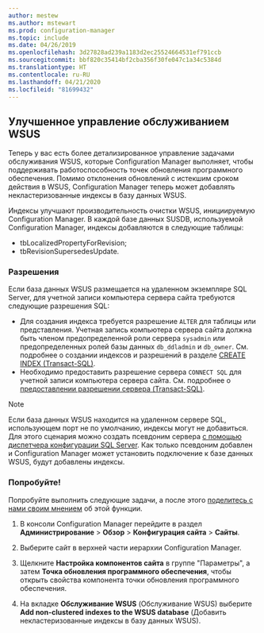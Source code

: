 ```yaml
---
author: mestew
ms.author: mstewart
ms.prod: configuration-manager
ms.topic: include
ms.date: 04/26/2019
ms.openlocfilehash: 3d27828ad239a1183d2ec25524664531ef791ccb
ms.sourcegitcommit: bbf820c35414bf2cba356f30fe047c1a34c5384d
ms.translationtype: HT
ms.contentlocale: ru-RU
ms.lasthandoff: 04/21/2020
ms.locfileid: "81699432"
---
```

## <a name="improved-control-over-wsus-maintenance"></a>Улучшенное управление обслуживанием WSUS
<!--41101009-->

Теперь у вас есть более детализированное управление задачами обслуживания WSUS, которые Configuration Manager выполняет, чтобы поддерживать работоспособность точек обновления программного обеспечения. Помимо отклонения обновлений с истекшим сроком действия в WSUS, Configuration Manager теперь может добавлять некластеризованные индексы в базу данных WSUS. 

Индексы улучшают производительность очистки WSUS, инициируемую Configuration Manager. В каждой базе данных SUSDB, используемой Configuration Manager, индексы добавляются в следующие таблицы:

- tbLocalizedPropertyForRevision;
- tbRevisionSupersedesUpdate.

### <a name="permissions"></a>Разрешения

Если база данных WSUS размещается на удаленном экземпляре SQL Server, для учетной записи компьютера сервера сайта требуются следующие разрешения SQL:

- Для создания индекса требуется разрешение `ALTER` для таблицы или представления. Учетная запись компьютера сервера сайта должна быть членом предопределенной роли сервера `sysadmin` или предопределенных ролей базы данных `db_ddladmin` и `db_owner`. См. подробнее о создании индексов и разрешений в разделе [CREATE INDEX (Transact-SQL)](https://docs.microsoft.com/sql/t-sql/statements/create-index-transact-sql?view=sql-server-2017#permissions).
- Необходимо предоставить разрешение сервера `CONNECT SQL` для учетной записи компьютера сервера сайта. См. подробнее о [предоставлении разрешении сервера (Transact-SQL)](https://docs.microsoft.com/sql/t-sql/statements/grant-server-permissions-transact-sql?view=sql-server-2017).

> [!NOTE]  
>  Если база данных WSUS находится на удаленном сервере SQL, использующем порт не по умолчанию, индексы могут не добавиться. Для этого сценария можно создать псевдоним сервера [с помощью диспетчера конфигурации SQL Server](https://docs.microsoft.com/sql/database-engine/configure-windows/create-or-delete-a-server-alias-for-use-by-a-client?view=sql-server-2017). Как только псевдоним добавлен и Configuration Manager может установить подключение к базе данных WSUS, будут добавлены индексы. 

### <a name="try-it-out"></a>Попробуйте!

Попробуйте выполнить следующие задачи, а после этого [поделитесь с нами своим мнением](../../../../understand/find-help.md#product-feedback) об этой функции.

1. В консоли Configuration Manager перейдите в раздел **Администрирование** > **Обзор** > **Конфигурация сайта** > **Сайты**.

2. Выберите сайт в верхней части иерархии Configuration Manager.

3. Щелкните **Настройка компонентов сайта** в группе "Параметры", а затем **Точка обновления программного обеспечения**, чтобы открыть свойства компонента точки обновления программного обеспечения.

4. На вкладке **Обслуживание WSUS** (Обслуживание WSUS) выберите **Add non-clustered indexes to the WSUS database** (Добавить некластеризованные индексы в базу данных WSUS).
